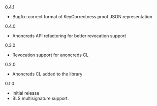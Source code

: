 0.4.1
- Bugfix: correct format of KeyCorrectness proof JSON representation

0.4.0
- Anoncreds API refactoring for better revocation support


0.3.0
- Revocation support for anoncreds CL


0.2.0
- Anoncreds CL added to the library


0.1.0
- Initial release
- BLS multisignature support.